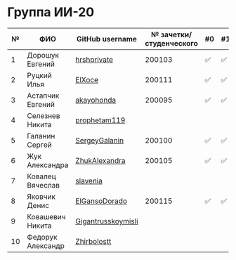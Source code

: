# Группа ИИ-20

|№|ФИО|GitHub username|№ зачетки/студенческого|#0|#1|#2|#3|#4|#5|#6|#7|#8|
|---|---|---|---|---|---|---|---|---|---|---|---|---|
|1 |Дорошук Евгений|[hrshprivate](https://github.com/hrshprivate)|200103|:white_check_mark:|:white_check_mark:|:white_check_mark:||||||||
|2 |Руцкий Илья|[ElXoce](https://github.com/ElXoce)|200111|:white_check_mark:|:white_check_mark:|:white_check_mark:|:white_check_mark:|||||||
|3 |Астапчик Евгений|[akayohonda](https://github.com/akayohonda)|200095|:white_check_mark:|:white_check_mark:|:white_check_mark:||||||||
|4 |Селезнев Никита|[prophetam119](https://github.com/prophetam119)||||||||||||
|5 |Галанин Сергей|[SergeyGalanin](https://github.com/SergeyGalanin)|200100|:white_check_mark:|:white_check_mark:|:white_check_mark:||||||||
|6 |Жук Александра|[ZhukAlexandra](https://github.com/ZhukAlexandra)|200105|:white_check_mark:|:white_check_mark:|||||||||
|7 |Ковалец Вячеслав|[slavenia](https://github.com/slavenia)||||||||||||
|8 |Яковчик Денис|[ElGansoDorado](https://github.com/ElGansoDorado)|200115|:white_check_mark:|:white_check_mark:|||||||||
|9|Ковашевич Никита|[Gigantrusskoymisli](https://github.com/gigantrusskoymisli)||||||||||||
|10|Федорук Александр|[Zhirbolostt](https://github.com/Zhirbolostt)||||||||||||